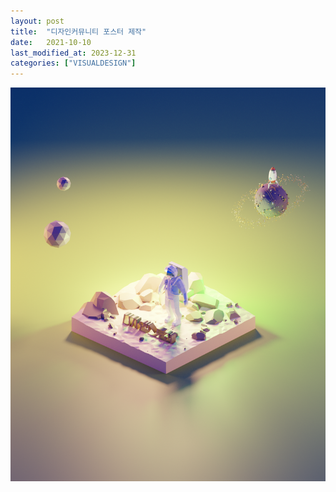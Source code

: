 ```yaml
---
layout: post
title:  "디자인커뮤니티 포스터 제작"
date:   2021-10-10
last_modified_at: 2023-12-31
categories: ["VISUALDESIGN"]
---
```


![image](https://github.com/whoisrealminjueun/images/blob/main/banner.png?raw=true)
